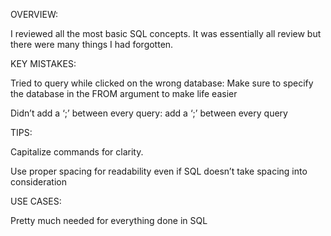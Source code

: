 OVERVIEW:

I reviewed all the most basic SQL concepts. It was essentially all review but there were many things I had forgotten. 


KEY MISTAKES:

Tried to query while clicked on the wrong database:
	Make sure to specify the database in the FROM argument to make life easier

Didn’t add a ‘;’ between every query:
	add a ‘;’ between every query


TIPS:

Capitalize commands for clarity.

Use proper spacing for readability even if SQL doesn’t take spacing into consideration 


USE CASES:

Pretty much needed for everything done in SQL

